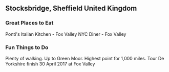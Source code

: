 ## Stocksbridge, Sheffield United Kingdom

### Great Places to Eat
Ponti's Italian Kitchen - Fox Valley
NYC Diner - Fox Valley

### Fun Things to Do
Plenty of walking.
Up to Green Moor. Highest point for 1,000 miles.
Tour De Yorkshire finish 30 April 2017 at Fox Valley
